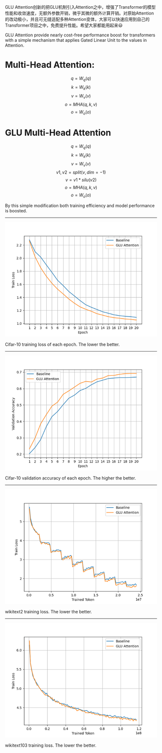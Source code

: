 GLU Attention创新的把GLU机制引入Attention之中，增强了Transformer的模型性能和收敛速度，无额外参数开销，微乎其微的额外计算开销。对原始Attention的改动极小，并且可无缝适配多种Attention变体，大家可以快速应用到自己的Transformer项目之中，免费提升性能。希望大家都能用起来😃

GLU Attention provide nearly cost-free performance boost for transformers with a simple mechanism that applies Gated Linear Unit to the values in Attention.

# Multi-Head Attention:
$$q=W_q(q)$$
$$k=W_k(k)$$
$$v=W_v(v)$$
$$o=MHA(q,k,v)$$
$$o=W_o(o)$$

# GLU Multi-Head Attention
$$q=W_q(q)$$
$$k=W_k(k)$$
$$v=W_v(v)$$
$$v1,v2=split(v,dim=-1)$$
$$v=v1*silu(v2)$$
$$o=MHA(q,k,v)$$
$$o=W_o(o)$$

By this simple modification both training efficiency and model performance is boosted.

---

![Cifar-10 training loss](./paper/cifar10_train_loss.png)

Cifar-10 training loss of each epoch. The lower the better.

---

![Cifar-10 validation accuracy](./paper/cifar10_val_acc.png)

Cifar-10 validation accuracy of each epoch. The higher the better.

---

![wikitext2 training loss](./paper/wikitext2_train_loss.png)

wikitext2 training loss. The lower the better.

---

![wikitext103 training loss](./paper/wikitext103_train_loss.png)

wikitext103 training loss. The lower the better.

